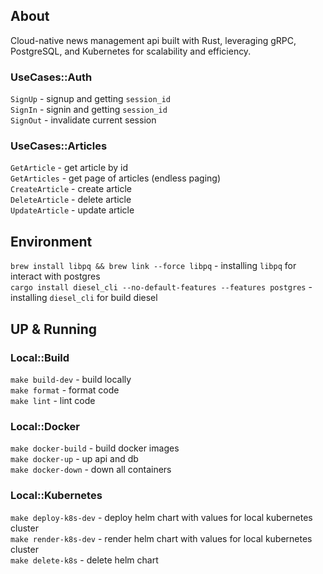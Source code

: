 ## About

Cloud-native news management api built with Rust, leveraging gRPC, PostgreSQL, and Kubernetes for scalability and efficiency.

### UseCases::Auth

`SignUp` - signup and getting `session_id`  
`SignIn` - signin and getting `session_id`  
`SignOut` - invalidate current session

### UseCases::Articles

`GetArticle` - get article by id  
`GetArticles` - get page of articles (endless paging)  
`CreateArticle` - create article  
`DeleteArticle` - delete article  
`UpdateArticle` - update article

## Environment
`brew install libpq && brew link --force libpq` - installing `libpq` for interact with postgres  
`cargo install diesel_cli --no-default-features --features postgres` - installing `diesel_cli` for build diesel    

## UP & Running

### Local::Build
`make build-dev` - build locally  
`make format` - format code  
`make lint` - lint code  

### Local::Docker
`make docker-build` - build docker images  
`make docker-up` - up api and db  
`make docker-down` - down all containers

### Local::Kubernetes

`make deploy-k8s-dev` - deploy helm chart with values for local kubernetes cluster  
`make render-k8s-dev` - render helm chart with values for local kubernetes cluster  
`make delete-k8s` - delete helm chart  

